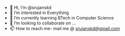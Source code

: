 - 👋 Hi, I’m @srujanskd
- 👀 I’m interested in Everything
- 🌱 I’m currently learning BTech in Computer Science
- 💞️ I’m looking to collaborate on ...
- 📫 How to reach me-  mail me @ srujanskd@gmail.com
